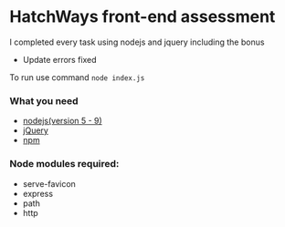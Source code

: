 # HatchWays front-end assessment
I completed every task using nodejs and jquery including the bonus

- Update errors fixed

To run use command `node index.js`

### What you need
- [nodejs(version 5 - 9)](https://nodejs.org/en/)
- [jQuery](https://jquery.com/)
- [npm](https://www.npmjs.com/)

### Node modules required:
- serve-favicon
- express
- path
- http
